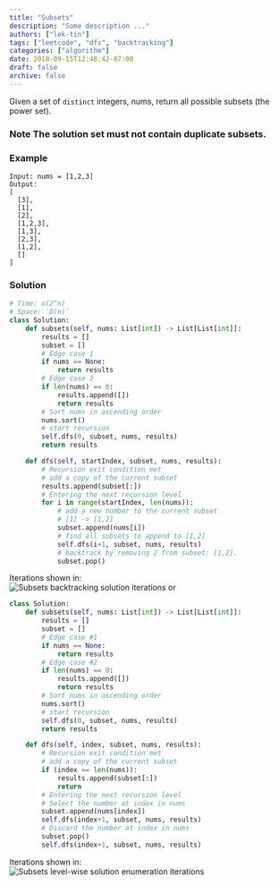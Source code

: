 ```yaml
---
title: "Subsets"
description: "Some description ..."
authors: ["lek-tin"]
tags: ["leetcode", "dfs", "backtracking"]
categories: ["algorithm"]
date: 2018-09-15T12:48:42-07:00
draft: false
archive: false
---
```

Given a set of `distinct` integers, nums, return all possible subsets (the power set).

### Note The solution set must not contain duplicate subsets.

### Example
```
Input: nums = [1,2,3]
Output:
[
  [3],
  [1],
  [2],
  [1,2,3],
  [1,3],
  [2,3],
  [1,2],
  []
]
```
### Solution
```python
# Time: o(2^n)
# Space: `O(n)`
class Solution:
    def subsets(self, nums: List[int]) -> List[List[int]]:
        results = []
        subset = []
        # Edge case 1
        if nums == None:
            return results
        # Edge case 2
        if len(nums) == 0:
            results.append([])
            return results
        # Sort nums in ascending order
        nums.sort()
        # start recursion
        self.dfs(0, subset, nums, results)
        return results

    def dfs(self, startIndex, subset, nums, results):
        # Recursion exit condition met
        # add a copy of the current subset
        results.append(subset[:])
        # Entering the next recursion level
        for i in range(startIndex, len(nums)):
            # add a new number to the current subset
            # [1] -> [1,2]
            subset.append(nums[i])
            # find all subsets to append to [1,2]
            self.dfs(i+1, subset, nums, results)
            # backtrack by removing 2 from subset: [1,2].
            subset.pop()
```
Iterations shown in:  
![Subsets backtracking solution iterations](/img/post/subsets-backtracking.jpg)
or
```python
class Solution:
    def subsets(self, nums: List[int]) -> List[List[int]]:
        results = []
        subset = []
        # Edge case #1
        if nums == None:
            return results
        # Edge case #2
        if len(nums) == 0:
            results.append([])
            return results
        # Sort nums in ascending order
        nums.sort()
        # start recursion
        self.dfs(0, subset, nums, results)
        return results

    def dfs(self, index, subset, nums, results):
        # Recursion exit condition met
        # add a copy of the current subset
        if (index == len(nums)):
            results.append(subset[:])
            return
        # Entering the next recursion level
        # Select the number at index in nums
        subset.append(nums[index])
        self.dfs(index+1, subset, nums, results)
        # Discard the number at index in nums
        subset.pop()
        self.dfs(index+1, subset, nums, results)
```
Iterations shown in:  
![Subsets level-wise solution enumeration iterations](/img/post/subsets-level-wise-enumeration.jpg)
